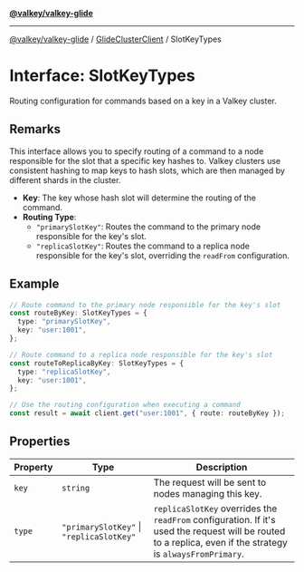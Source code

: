 [**@valkey/valkey-glide**](../../README.md)

***

[@valkey/valkey-glide](../../modules.md) / [GlideClusterClient](../README.md) / SlotKeyTypes

# Interface: SlotKeyTypes

Routing configuration for commands based on a key in a Valkey cluster.

## Remarks

This interface allows you to specify routing of a command to a node responsible for the slot that a specific key hashes to.
Valkey clusters use consistent hashing to map keys to hash slots, which are then managed by different shards in the cluster.

- **Key**: The key whose hash slot will determine the routing of the command.
- **Routing Type**:
  - `"primarySlotKey"`: Routes the command to the primary node responsible for the key's slot.
  - `"replicaSlotKey"`: Routes the command to a replica node responsible for the key's slot, overriding the `readFrom` configuration.

## Example

```typescript
// Route command to the primary node responsible for the key's slot
const routeByKey: SlotKeyTypes = {
  type: "primarySlotKey",
  key: "user:1001",
};

// Route command to a replica node responsible for the key's slot
const routeToReplicaByKey: SlotKeyTypes = {
  type: "replicaSlotKey",
  key: "user:1001",
};

// Use the routing configuration when executing a command
const result = await client.get("user:1001", { route: routeByKey });
```

## Properties

| Property | Type | Description |
| ------ | ------ | ------ |
| <a id="key"></a> `key` | `string` | The request will be sent to nodes managing this key. |
| <a id="type"></a> `type` | `"primarySlotKey"` \| `"replicaSlotKey"` | `replicaSlotKey` overrides the `readFrom` configuration. If it's used the request will be routed to a replica, even if the strategy is `alwaysFromPrimary`. |
